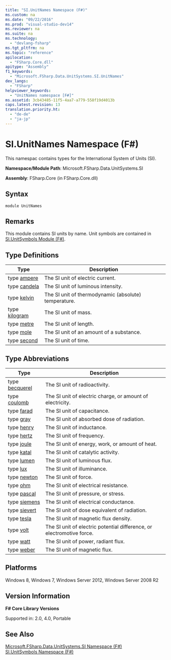 ```yaml
---
title: "SI.UnitNames Namespace (F#)"
ms.custom: na
ms.date: "09/22/2016"
ms.prod: "visual-studio-dev14"
ms.reviewer: na
ms.suite: na
ms.technology: 
  - "devlang-fsharp"
ms.tgt_pltfrm: na
ms.topic: "reference"
apilocation: 
  - "FSharp.Core.dll"
apitype: "Assembly"
f1_keywords: 
  - "Microsoft.FSharp.Data.UnitSystems.SI.UnitNames"
dev_langs: 
  - "FSharp"
helpviewer_keywords: 
  - "UnitNames namespace [F#]"
ms.assetid: 3cb43485-11f5-4aa7-a779-558f19d4013b
caps.latest.revision: 13
translation.priority.ht: 
  - "de-de"
  - "ja-jp"
---
```

# SI.UnitNames Namespace (F#)
This namespac contains types for the International System of Units (SI).  
  
 **Namespace/Module Path**: Microsoft.FSharp.Data.UnitSystems.SI  
  
 **Assembly**: FSharp.Core (in FSharp.Core.dll)  
  
## Syntax  
  
```  
module UnitNames  
```  
  
## Remarks  
 This module contains SI units by name. Unit symbols are contained in [SI.UnitSymbols Module (F#)](../vs140/si.unitsymbols-namespace--fsharp-.md).  
  
## Type Definitions  
  
|Type|Description|  
|----------|-----------------|  
|type [ampere](../vs140/unitnames.ampere-measure--fsharp-.md)|The SI unit of electric current.|  
|type [candela](../vs140/unitnames.candela-measure--fsharp-.md)|The SI unit of luminous intensity.|  
|type [kelvin](../vs140/unitnames.kelvin-measure--fsharp-.md)|The SI unit of thermodynamic (absolute) temperature.|  
|type [kilogram](../vs140/unitnames.kilogram-measure--fsharp-.md)|The SI unit of mass.|  
|type [metre](../vs140/unitnames.metre-measure--fsharp-.md)|The SI unit of length.|  
|type [mole](../vs140/unitnames.mole-measure--fsharp-.md)|The SI unit of an amount of a substance.|  
|type [second](../vs140/unitnames.second-measure--fsharp-.md)|The SI unit of time.|  
  
## Type Abbreviations  
  
|Type|Description|  
|----------|-----------------|  
|type [becquerel](../vs140/unitnames.becquerel-type-abbreviation--fsharp-.md)|The SI unit of radioactivity.|  
|type [coulomb](../vs140/unitnames.coulomb-type-abbreviation--fsharp-.md)|The SI unit of electric charge, or amount of electricity.|  
|type [farad](../vs140/unitnames.farad-type-abbreviation--fsharp-.md)|The SI unit of capacitance.|  
|type [gray](../vs140/unitnames.gray-type-abbreviation--fsharp-.md)|The SI unit of absorbed dose of radiation.|  
|type [henry](../vs140/unitnames.henry-type-abbreviation--fsharp-.md)|The SI unit of inductance.|  
|type [hertz](../vs140/unitnames.hertz-type-abbreviation--fsharp-.md)|The SI unit of frequency.|  
|type [joule](../vs140/unitnames.joule-type-abbreviation--fsharp-.md)|The SI unit of energy, work, or amount of heat.|  
|type [katal](../vs140/unitnames.katal-type-abbreviation--fsharp-.md)|The SI unit of catalytic activity.|  
|type [lumen](../vs140/unitnames.lumen-type-abbreviation--fsharp-.md)|The SI unit of luminous flux.|  
|type [lux](../vs140/unitnames.lux-type-abbreviation--fsharp-.md)|The SI unit of illuminance.|  
|type [newton](../vs140/unitnames.newton-type-abbreviation--fsharp-.md)|The SI unit of force.|  
|type [ohm](../vs140/unitnames.ohm-type-abbreviation--fsharp-.md)|The SI unit of electrical resistance.|  
|type [pascal](../vs140/unitnames.pascal-type-abbreviation--fsharp-.md)|The SI unit of pressure, or stress.|  
|type [siemens](../vs140/unitnames.siemens-type-abbreviation--fsharp-.md)|The SI unit of electrical conductance.|  
|type [sievert](../vs140/unitnames.sievert-type-abbreviation--fsharp-.md)|The SI unit of dose equivalent of radiation.|  
|type [tesla](../vs140/unitnames.tesla-type-abbreviation--fsharp-.md)|The SI unit of magnetic flux density.|  
|type [volt](../vs140/unitnames.volt-type-abbreviation--fsharp-.md)|The SI unit of electric potential difference, or electromotive force.|  
|type [watt](../vs140/unitnames.watt-type-abbreviation--fsharp-.md)|The SI unit of power, radiant flux.|  
|type [weber](../vs140/unitnames.weber-type-abbreviation--fsharp-.md)|The SI unit of magnetic flux.|  
  
## Platforms  
 Windows 8, Windows 7, Windows Server 2012, Windows Server 2008 R2  
  
## Version Information  
 **F# Core Library Versions**  
  
 Supported in: 2.0, 4.0, Portable  
  
## See Also  
 [Microsoft.FSharp.Data.UnitSystems.SI Namespace (F#)](../vs140/microsoft.fsharp.data.unitsystems.si-namespace--fsharp-.md)   
 [SI.UnitSymbols Namespace (F#)](../vs140/si.unitsymbols-namespace--fsharp-.md)